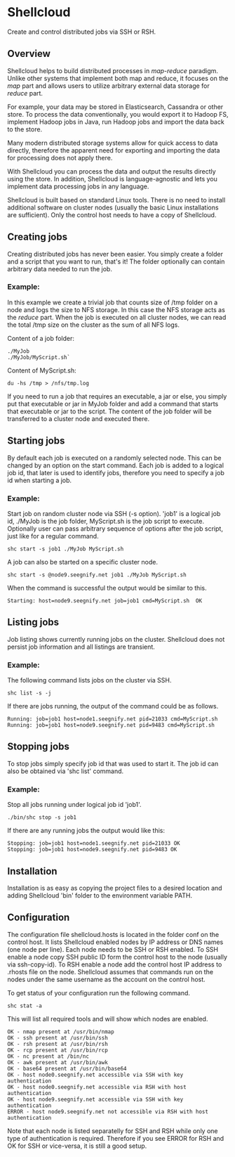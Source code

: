 Shellcloud
==========

Create and control distributed jobs via SSH or RSH.

Overview
--------

Shellcloud helps to build distributed processes in *map-reduce* paradigm. 
Unlike other systems that implement both map and reduce, it focuses on the 
*map* part and allows users to utilize arbitrary external data storage for 
*reduce* part. 

For example, your data may be stored in Elasticsearch, Cassandra or other store.
To process the data conventionally, you would export it to Hadoop FS, implement 
Hadoop jobs in Java, run Hadoop jobs and import the data back to the store.

Many modern distributed storage systems allow for quick access to data directly,
therefore the apparent need for exporting and importing the data for processing 
does not apply there.

With Shellcloud you can process the data and output the results directly using
the store. In addition, Shellcloud is language-agnostic and lets you implement 
data processing jobs in any language.

Shellcloud is built based on standard Linux tools. There is no need to install
additional software on cluster nodes (usually the basic Linux installations are 
sufficient). Only the control host needs to have a copy of Shellcloud.

Creating jobs
-------------

Creating distributed jobs has never been easier. You simply create a folder and
a script that you want to run, that's it! The folder optionally can contain 
arbitrary data needed to run the job.

### Example:

In this example we create a trivial job that counts size of /tmp folder on a 
node and logs the size to NFS storage. In this case the NFS storage acts as the 
*reduce* part. When the job is executed on all cluster nodes, we can read the 
total /tmp size on the cluster as the sum of all NFS logs.

Content of a job folder:

    ./MyJob
    ./MyJob/MyScript.sh`

Content of MyScript.sh:

    du -hs /tmp > /nfs/tmp.log

If you need to run a job that requires an executable, a jar or else, you 
simply put that executable or jar in MyJob folder and add a command that starts 
that executable or jar to the script. The content of the job folder will be 
transferred to a cluster node and executed there.

Starting jobs
------------

By default each job is executed on a randomly selected node. This can be changed
by an option on the start command. Each job is added to a logical job id, that
later is used to identify jobs, therefore you need to specify a job id when 
starting a job.

### Example:

Start job on random cluster node via SSH (-s option). 'job1' is a logical job id, 
./MyJob is the job folder, MyScript.sh is the job script to execute. Optionally 
user can pass arbitrary sequence of options after the job script, just like for
a regular command.

    shc start -s job1 ./MyJob MyScript.sh

A job can also be started on a specific cluster node.

    shc start -s @node9.seegnify.net job1 ./MyJob MyScript.sh 

When the command is successful the output would be similar to this.

    Starting: host=node9.seegnify.net job=job1 cmd=MyScript.sh  OK

## Listing jobs

Job listing shows currently running jobs on the cluster. Shellcloud does not 
persist job information and all listings are transient.

### Example:

The following command lists jobs on the cluster via SSH.

    shc list -s -j

If there are jobs running, the output of the command could be as follows.

    Running: job=job1 host=node1.seegnify.net pid=21033 cmd=MyScript.sh
    Running: job=job1 host=node9.seegnify.net pid=9483 cmd=MyScript.sh

Stopping jobs
-------------

To stop jobs simply specify job id that was used to start it. The job id can 
also be obtained via 'shc list' command.

### Example:

Stop all jobs running under logical job id 'job1'.

    ./bin/shc stop -s job1

If there are any running jobs the output would like this:

    Stopping: job=job1 host=node1.seegnify.net pid=21033 OK
    Stopping: job=job1 host=node9.seegnify.net pid=9483 OK

Installation
------------

Installation is as easy as copying the project files to a desired location and 
adding Shellcloud 'bin' folder to the environment variable PATH.

Configuration
-------------

The configuration file shellcloud.hosts is located in the folder conf on the
control host. It lists Shellcloud enabled nodes by IP address or DNS names (one
node per line). Each node needs to be SSH or RSH enabled. To SSH enable a node 
copy SSH public ID form the control host to the node (usually via ssh-copy-id). 
To RSH enable a node add the control host IP address to .rhosts file on the 
node. Shellcloud assumes that commands run on the nodes under the same username 
as the account on the control host.

To get status of your configuration run the following command.

    shc stat -a

This will list all required tools and will show which nodes are enabled.

    OK - nmap present at /usr/bin/nmap
    OK - ssh present at /usr/bin/ssh
    OK - rsh present at /usr/bin/rsh
    OK - rcp present at /usr/bin/rcp
    OK - nc present at /bin/nc
    OK - awk present at /usr/bin/awk
    OK - base64 present at /usr/bin/base64
    OK - host node0.seegnify.net accessible via SSH with key authentication
    OK - host node0.seegnify.net accessible via RSH with host authentication
    OK - host node9.seegnify.net accessible via SSH with key authentication
    ERROR - host node9.seegnify.net not accessible via RSH with host authentication

Note that each node is listed separatelly for SSH and RSH while only one type of
authentication is required. Therefore if you see ERROR for RSH and OK for SSH or
vice-versa, it is still a good setup.
